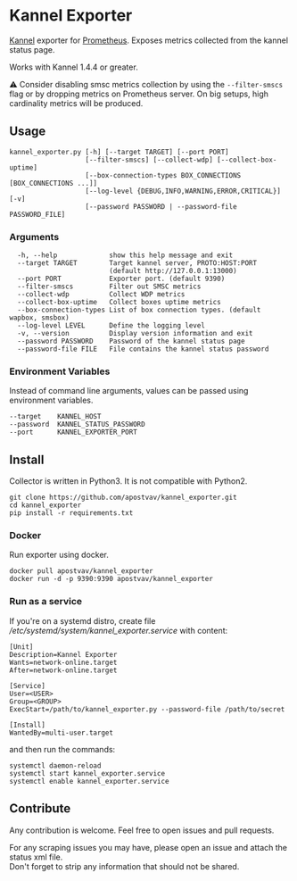 # Kannel Exporter

[Kannel](http://www.kannel.org) exporter for [Prometheus](https://prometheus.io). Exposes metrics collected from the kannel status page.

Works with Kannel 1.4.4 or greater.

:warning: Consider disabling smsc metrics collection by using the `--filter-smscs` flag or by dropping metrics on Prometheus server. On big setups, high cardinality metrics will be produced.

## Usage
```
kannel_exporter.py [-h] [--target TARGET] [--port PORT]
                   [--filter-smscs] [--collect-wdp] [--collect-box-uptime]
                   [--box-connection-types BOX_CONNECTIONS [BOX_CONNECTIONS ...]]
                   [--log-level {DEBUG,INFO,WARNING,ERROR,CRITICAL}] [-v]
                   [--password PASSWORD | --password-file PASSWORD_FILE]
```

### Arguments
```
  -h, --help             show this help message and exit
  --target TARGET        Target kannel server, PROTO:HOST:PORT
                         (default http://127.0.0.1:13000)
  --port PORT            Exporter port. (default 9390)
  --filter-smscs         Filter out SMSC metrics
  --collect-wdp          Collect WDP metrics
  --collect-box-uptime   Collect boxes uptime metrics
  --box-connection-types List of box connection types. (default wapbox, smsbox)
  --log-level LEVEL      Define the logging level
  -v, --version          Display version information and exit
  --password PASSWORD    Password of the kannel status page
  --password-file FILE   File contains the kannel status password
```

### Environment Variables
Instead of command line arguments, values can be passed using environment variables.
```
--target    KANNEL_HOST
--password  KANNEL_STATUS_PASSWORD
--port      KANNEL_EXPORTER_PORT
```

## Install
Collector is written in Python3. It is not compatible with Python2.

```
git clone https://github.com/apostvav/kannel_exporter.git
cd kannel_exporter
pip install -r requirements.txt
```

### Docker
Run exporter using docker.
```
docker pull apostvav/kannel_exporter
docker run -d -p 9390:9390 apostvav/kannel_exporter
```

### Run as a service
If you're on a systemd distro, create file */etc/systemd/system/kannel_exporter.service* with content:
```
[Unit]
Description=Kannel Exporter
Wants=network-online.target
After=network-online.target

[Service]
User=<USER>
Group=<GROUP>
ExecStart=/path/to/kannel_exporter.py --password-file /path/to/secret

[Install]
WantedBy=multi-user.target
```
and then run the commands:
```
systemctl daemon-reload
systemctl start kannel_exporter.service
systemctl enable kannel_exporter.service
```

## Contribute
Any contribution is welcome. Feel free to open issues and pull requests.

For any scraping issues you may have, please open an issue and attach the status xml file.<br />
Don't forget to strip any information that should not  be shared.  
